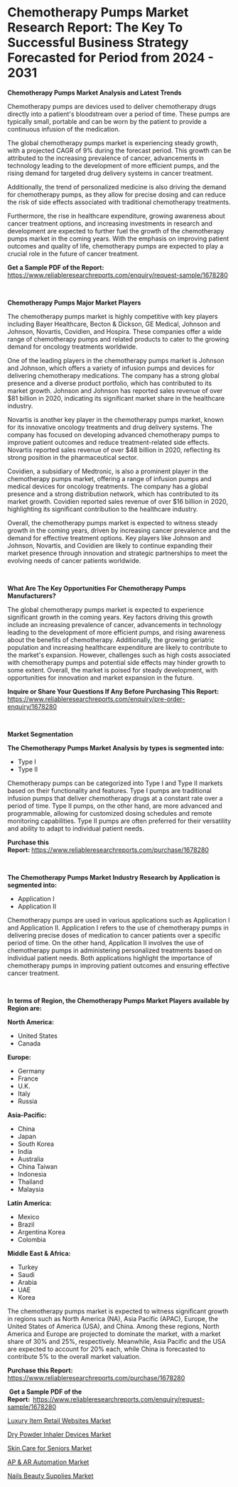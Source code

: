 <p><h1>Chemotherapy Pumps Market Research Report: The Key To Successful Business Strategy Forecasted for Period from 2024 - 2031</h1></p><p><strong>Chemotherapy Pumps Market Analysis and Latest Trends</strong></p>
<p><p>Chemotherapy pumps are devices used to deliver chemotherapy drugs directly into a patient's bloodstream over a period of time. These pumps are typically small, portable and can be worn by the patient to provide a continuous infusion of the medication.</p><p>The global chemotherapy pumps market is experiencing steady growth, with a projected CAGR of 9% during the forecast period. This growth can be attributed to the increasing prevalence of cancer, advancements in technology leading to the development of more efficient pumps, and the rising demand for targeted drug delivery systems in cancer treatment.</p><p>Additionally, the trend of personalized medicine is also driving the demand for chemotherapy pumps, as they allow for precise dosing and can reduce the risk of side effects associated with traditional chemotherapy treatments.</p><p>Furthermore, the rise in healthcare expenditure, growing awareness about cancer treatment options, and increasing investments in research and development are expected to further fuel the growth of the chemotherapy pumps market in the coming years. With the emphasis on improving patient outcomes and quality of life, chemotherapy pumps are expected to play a crucial role in the future of cancer treatment.</p></p>
<p><strong>Get a Sample PDF of the Report:&nbsp;</strong> <a href="https://www.reliableresearchreports.com/enquiry/request-sample/1678280">https://www.reliableresearchreports.com/enquiry/request-sample/1678280</a></p>
<p>&nbsp;</p>
<p><strong>Chemotherapy Pumps Major Market Players</strong></p>
<p><p>The chemotherapy pumps market is highly competitive with key players including Bayer Healthcare, Becton & Dickson, GE Medical, Johnson and Johnson, Novartis, Covidien, and Hospira. These companies offer a wide range of chemotherapy pumps and related products to cater to the growing demand for oncology treatments worldwide.</p><p>One of the leading players in the chemotherapy pumps market is Johnson and Johnson, which offers a variety of infusion pumps and devices for delivering chemotherapy medications. The company has a strong global presence and a diverse product portfolio, which has contributed to its market growth. Johnson and Johnson has reported sales revenue of over $81 billion in 2020, indicating its significant market share in the healthcare industry.</p><p>Novartis is another key player in the chemotherapy pumps market, known for its innovative oncology treatments and drug delivery systems. The company has focused on developing advanced chemotherapy pumps to improve patient outcomes and reduce treatment-related side effects. Novartis reported sales revenue of over $48 billion in 2020, reflecting its strong position in the pharmaceutical sector.</p><p>Covidien, a subsidiary of Medtronic, is also a prominent player in the chemotherapy pumps market, offering a range of infusion pumps and medical devices for oncology treatments. The company has a global presence and a strong distribution network, which has contributed to its market growth. Covidien reported sales revenue of over $16 billion in 2020, highlighting its significant contribution to the healthcare industry.</p><p>Overall, the chemotherapy pumps market is expected to witness steady growth in the coming years, driven by increasing cancer prevalence and the demand for effective treatment options. Key players like Johnson and Johnson, Novartis, and Covidien are likely to continue expanding their market presence through innovation and strategic partnerships to meet the evolving needs of cancer patients worldwide.</p></p>
<p>&nbsp;</p>
<p><strong>What Are The Key Opportunities For Chemotherapy Pumps Manufacturers?</strong></p>
<p><p>The global chemotherapy pumps market is expected to experience significant growth in the coming years. Key factors driving this growth include an increasing prevalence of cancer, advancements in technology leading to the development of more efficient pumps, and rising awareness about the benefits of chemotherapy. Additionally, the growing geriatric population and increasing healthcare expenditure are likely to contribute to the market's expansion. However, challenges such as high costs associated with chemotherapy pumps and potential side effects may hinder growth to some extent. Overall, the market is poised for steady development, with opportunities for innovation and market expansion in the future.</p></p>
<p><strong>Inquire or Share Your Questions If Any Before Purchasing This Report:</strong> <a href="https://www.reliableresearchreports.com/enquiry/pre-order-enquiry/1678280">https://www.reliableresearchreports.com/enquiry/pre-order-enquiry/1678280</a></p>
<p>&nbsp;</p>
<p><strong>Market Segmentation</strong></p>
<p><strong>The Chemotherapy Pumps Market Analysis by types is segmented into:</strong></p>
<p><ul><li>Type I</li><li>Type II</li></ul></p>
<p><p>Chemotherapy pumps can be categorized into Type I and Type II markets based on their functionality and features. Type I pumps are traditional infusion pumps that deliver chemotherapy drugs at a constant rate over a period of time. Type II pumps, on the other hand, are more advanced and programmable, allowing for customized dosing schedules and remote monitoring capabilities. Type II pumps are often preferred for their versatility and ability to adapt to individual patient needs.</p></p>
<p><strong>Purchase this Report:&nbsp;</strong><a href="https://www.reliableresearchreports.com/purchase/1678280">https://www.reliableresearchreports.com/purchase/1678280</a></p>
<p>&nbsp;</p>
<p><strong>The Chemotherapy Pumps Market Industry Research by Application is segmented into:</strong></p>
<p><ul><li>Application I</li><li>Application II</li></ul></p>
<p><p>Chemotherapy pumps are used in various applications such as Application I and Application II. Application I refers to the use of chemotherapy pumps in delivering precise doses of medication to cancer patients over a specific period of time. On the other hand, Application II involves the use of chemotherapy pumps in administering personalized treatments based on individual patient needs. Both applications highlight the importance of chemotherapy pumps in improving patient outcomes and ensuring effective cancer treatment.</p></p>
<p>&nbsp;</p>
<p><strong>In terms of Region, the Chemotherapy Pumps Market Players available by Region are:</strong></p>
<p>
    <p> <strong> North America: </strong>
        <ul>
            <li>United States</li>
            <li>Canada</li>
        </ul>
        </p> 
    <p> <strong> Europe: </strong>
        <ul>
            <li>Germany</li>
            <li>France</li>
            <li>U.K.</li>
            <li>Italy</li>
            <li>Russia</li>
        </ul>
        </p> 
    <p> <strong> Asia-Pacific: </strong>
        <ul>
            <li>China</li>
            <li>Japan</li>
            <li>South Korea</li>
            <li>India</li>
            <li>Australia</li>
            <li>China Taiwan</li>
            <li>Indonesia</li>
            <li>Thailand</li>
            <li>Malaysia</li>
        </ul>
        </p> 
    <p> <strong> Latin America: </strong>
        <ul>
            <li>Mexico</li>
            <li>Brazil</li>
            <li>Argentina Korea</li>
            <li>Colombia</li>
        </ul>
        </p> 
    <p> <strong> Middle East & Africa: </strong>
        <ul>
            <li>Turkey</li>
            <li>Saudi</li>
            <li>Arabia</li>
            <li>UAE</li>
            <li>Korea</li>
        </ul>
    </p>
    </p>
<p><p>The chemotherapy pumps market is expected to witness significant growth in regions such as North America (NA), Asia Pacific (APAC), Europe, the United States of America (USA), and China. Among these regions, North America and Europe are projected to dominate the market, with a market share of 30% and 25%, respectively. Meanwhile, Asia Pacific and the USA are expected to account for 20% each, while China is forecasted to contribute 5% to the overall market valuation.</p></p>
<p><strong>Purchase this Report: </strong><a href="https://www.reliableresearchreports.com/purchase/1678280">https://www.reliableresearchreports.com/purchase/1678280</a></p>
<p>&nbsp;<strong>Get a Sample PDF of the Report:&nbsp;&nbsp;</strong><a href="https://www.reliableresearchreports.com/enquiry/request-sample/1678280">https://www.reliableresearchreports.com/enquiry/request-sample/1678280</a></p>
<p><strong></strong></p>
<p><p><a href="https://medium.com/@joseramirez66655/analyzing-luxury-item-retail-websites-market-global-industry-perspective-and-forecast-2024-to-21dfd078b046">Luxury Item Retail Websites Market</a></p><p><a href="https://github.com/ChiragRP21/Market-Research-Report-List-3/blob/main/dry-powder-inhaler-devices-market.md">Dry Powder Inhaler Devices Market</a></p><p><a href="https://issuu.com/reportprime-2/docs/skin-care-for-seniors-market-size-2030.pptx">Skin Care for Seniors Market</a></p><p><a href="https://medium.com/@joseramirez66655/ap-amp-ar-automation-market-report-reveals-the-latest-trends-and-growth-opportunities-of-this-75bbdcfd96b3">AP & AR Automation Market</a></p><p><a href="https://issuu.com/reportprime-2/docs/nails-beauty-supplies-market-size-2030.pptx">Nails Beauty Supplies Market</a></p></p>
